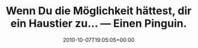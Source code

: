 ---
retweeted: false
source: <a href="http://spring.me" rel="nofollow">Spring.me</a>
entities:
  hashtags: []
  symbols: []
  user_mentions: []
  urls: []
display_text_range:
- '0'
- '131'
favorite_count: '0'
id_str: '26677008655'
truncated: false
retweet_count: '0'
id: '26677008655'
created_at: Thu Oct 07 19:05:05 +0000 2010
favorited: false
full_text: Wenn Du die Möglichkeit hättest, dir ein Haustier zu… — Einen Pinguin.
  Einen sehr großen Pinguin! Vielleicht … http://4ms.me/ad7vOe
lang: de
tags:
- pesos/twitter
date: '2010-10-07T19:05:05+00:00'
src: https://twitter.com/bascht/status/26677008655
original_url: https://twitter.com/bascht/status/26677008655
type: twitter_tweet
text: Wenn Du die Möglichkeit hättest, dir ein Haustier zu… — Einen Pinguin. Einen
  sehr großen Pinguin! Vielleicht … http://4ms.me/ad7vOe
title: 'Wenn Du die Möglichkeit hättest, dir ein Haustier zu… — Einen Pinguin. '

---